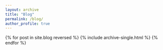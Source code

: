 ```yaml
---
layout: archive
title: "Blog"
permalink: /blog/
author_profile: true
---
```


{% for post in site.blog reversed %}
  {% include archive-single.html %}
{% endfor %}
